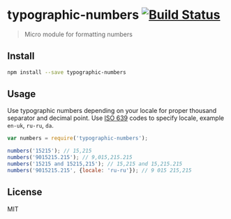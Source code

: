 # typographic-numbers [![Build Status](https://travis-ci.org/andrepolischuk/typographic-numbers.svg?branch=master)](https://travis-ci.org/andrepolischuk/typographic-numbers)

  > Micro module for formatting numbers

## Install

```sh
npm install --save typographic-numbers
```

## Usage

  Use typographic numbers depending on your locale for proper thousand separator and decimal point.
  Use [ISO 639](http://www.wikiwand.com/en/List_of_ISO_639-1_codes) codes to specify locale, example `en-uk`, `ru-ru`, `da`.

```js
var numbers = require('typographic-numbers');

numbers('15215'); // 15,215
numbers('9015215.215'); // 9,015,215.215
numbers('15215 and 15215,215'); // 15,215 and 15,215.215
numbers('9015215.215', {locale: 'ru-ru'}); // 9 015 215,215
```

## License

  MIT
